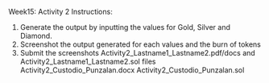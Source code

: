 Week15: Activity 2
Instructions:
1. Generate the output by inputting the values for Gold, Silver and Diamond.
2. Screenshot the output generated for each values and the burn of tokens
3. Submit the screenshots Activity2_Lastname1_Lastname2.pdf/docs and Activity2_Lastname1_Lastname2.sol files
Activity2_Custodio_Punzalan.docx
Activity2_Custodio_Punzalan.sol
 
